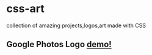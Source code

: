 # css-art
collection of amazing projects,logos,art made with CSS
## Google Photos Logo [demo!](http://fair-change.surge.sh/)
